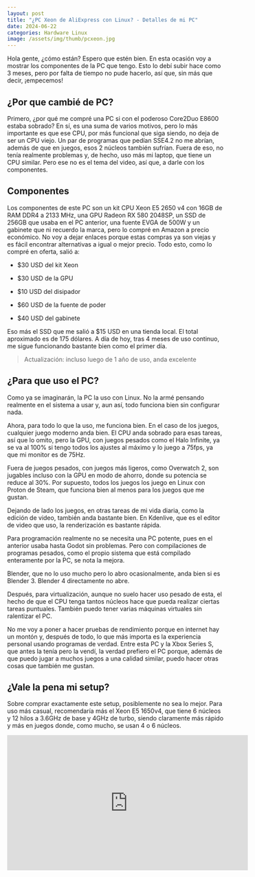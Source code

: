 ```yaml
---
layout: post
title: "¿PC Xeon de AliExpress con Linux? - Detalles de mi PC"
date: 2024-06-22
categories: Hardware Linux
image: /assets/img/thumb/pcxeon.jpg
---
```


Hola gente, ¿cómo están? Espero que estén bien. En esta ocasión voy a mostrar los componentes de la PC que tengo. Esto lo debí subir hace como 3 meses, pero por falta de tiempo no pude hacerlo, así que, sin más que decir, ¡empecemos!

## ¿Por que cambié de PC?

Primero, ¿por qué me compré una PC si con el poderoso Core2Duo E8600 estaba sobrado? En sí, es una suma de varios motivos, pero lo más importante es que ese CPU, por más funcional que siga siendo, no deja de ser un CPU viejo. Un par de programas que pedían SSE4.2 no me abrían, además de que en juegos, esos 2 núcleos también sufrían. Fuera de eso, no tenía realmente problemas y, de hecho, uso más mi laptop, que tiene un CPU similar. Pero ese no es el tema del video, así que, a darle con los componentes.

## Componentes

Los componentes de este PC son un kit CPU Xeon E5 2650 v4 con 16GB de RAM DDR4 a 2133 MHz, una GPU Radeon RX 580 2048SP, un SSD de 256GB que usaba en el PC anterior, una fuente EVGA de 500W y un gabinete que ni recuerdo la marca, pero lo compré en Amazon a precio económico. No voy a dejar enlaces porque estas compras ya son viejas y es fácil encontrar alternativas a igual o mejor precio. Todo esto, como lo compré en oferta, salió a:

- $30 USD del kit Xeon

- $30 USD de la GPU

- $10 USD del disipador

- $60 USD de la fuente de poder 

- $40 USD del gabinete

Eso más el SSD que me salió a $15 USD en una tienda local. El total aproximado es de 175 dólares. A día de hoy, tras 4 meses de uso continuo, me sigue funcionando bastante bien como el primer día.

> Actualización: incluso luego de 1 año de uso, anda excelente

## ¿Para que uso el PC?

Como ya se imaginarán, la PC la uso con Linux. No la armé pensando realmente en el sistema a usar y, aun así, todo funciona bien sin configurar nada.

Ahora, para todo lo que la uso, me funciona bien. En el caso de los juegos, cualquier juego moderno anda bien. El CPU anda sobrado para esas tareas, así que lo omito, pero la GPU, con juegos pesados como el Halo Infinite, ya se va al 100% si tengo todos los ajustes al máximo y lo juego a 75fps, ya que mi monitor es de 75Hz.

Fuera de juegos pesados, con juegos más ligeros, como Overwatch 2, son jugables incluso con la GPU en modo de ahorro, donde su potencia se reduce al 30%. Por supuesto, todos los juegos los juego en Linux con Proton de Steam, que funciona bien al menos para los juegos que me gustan.

Dejando de lado los juegos, en otras tareas de mi vida diaria, como la edición de video, también anda bastante bien. En Kdenlive, que es el editor de video que uso, la renderización es bastante rápida.

Para programación realmente no se necesita una PC potente, pues en el anterior usaba hasta Godot sin problemas. Pero con compilaciones de programas pesados, como el propio sistema que está compilado enteramente por la PC, se nota la mejora.

Blender, que no lo uso mucho pero lo abro ocasionalmente, anda bien si es Blender 3. Blender 4 directamente no abre.

Después, para virtualización, aunque no suelo hacer uso pesado de esta, el hecho de que el CPU tenga tantos núcleos hace que pueda realizar ciertas tareas puntuales. También puedo tener varias máquinas virtuales sin ralentizar el PC.

No me voy a poner a hacer pruebas de rendimiento porque en internet hay un montón y, después de todo, lo que más importa es la experiencia personal usando programas de verdad. Entre esta PC y la Xbox Series S, que antes la tenía pero la vendí, la verdad prefiero el PC porque, además de que puedo jugar a muchos juegos a una calidad similar, puedo hacer otras cosas que también me gustan.

## ¿Vale la pena mi setup?

Sobre comprar exactamente este setup, posiblemente no sea lo mejor. Para uso más casual, recomendaría más el Xeon E5 1650v4, que tiene 6 núcleos y 12 hilos a 3.6GHz de base y 4GHz de turbo, siendo claramente más rápido y más en juegos donde, como mucho, se usan 4 o 6 núcleos.

<iframe width="560" height="315" class="ytvideo" src="https://www.youtube-nocookie.com/embed/AUKPuCHYIvA?si=s6KBDVWeLFTrfTvW" title="YouTube video player" frameborder="0" allow="accelerometer; autoplay; clipboard-write; encrypted-media; gyroscope; picture-in-picture; web-share" referrerpolicy="strict-origin-when-cross-origin" allowfullscreen></iframe>